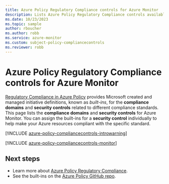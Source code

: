 ```yaml
---
title: Azure Policy Regulatory Compliance controls for Azure Monitor
description: Lists Azure Policy Regulatory Compliance controls available for Azure Monitor. These built-in policy definitions provide common approaches to managing the compliance of your Azure resources.
ms.date: 10/23/2023
ms.topic: sample
author: rboucher
ms.author: robb
ms.service: azure-monitor
ms.custom: subject-policy-compliancecontrols
ms.reviewer: robb
---
```

# Azure Policy Regulatory Compliance controls for Azure Monitor

[Regulatory Compliance in Azure Policy](../governance/policy/concepts/regulatory-compliance.md)
provides Microsoft created and managed initiative definitions, known as _built-ins_, for the
**compliance domains** and **security controls** related to different compliance standards. This
page lists the **compliance domains** and **security controls** for Azure Monitor. You can assign
the built-ins for a **security control** individually to help make your Azure resources compliant
with the specific standard.

[!INCLUDE [azure-policy-compliancecontrols-introwarning](../../includes/policy/standards/intro-warning.md)]

[!INCLUDE [azure-policy-compliancecontrols-monitor](../../includes/policy/standards/byrp/microsoft.insights.md)]

## Next steps

- Learn more about [Azure Policy Regulatory Compliance](../governance/policy/concepts/regulatory-compliance.md).
- See the built-ins on the [Azure Policy GitHub repo](https://github.com/Azure/azure-policy).
